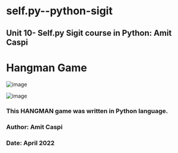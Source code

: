 # self.py--python-sigit
## Unit 10- Self.py Sigit course in Python:  Amit Caspi

# Hangman Game

![image](https://user-images.githubusercontent.com/57112317/164996544-f8c56a2a-a895-4aba-a430-ed4b18c18f68.png)

![image](https://user-images.githubusercontent.com/57112317/164996562-c6eac82b-170e-4664-89c0-aabee604b7cb.png)

### This HANGMAN game was written in Python language.
### Author: Amit Caspi
### Date: April 2022  
